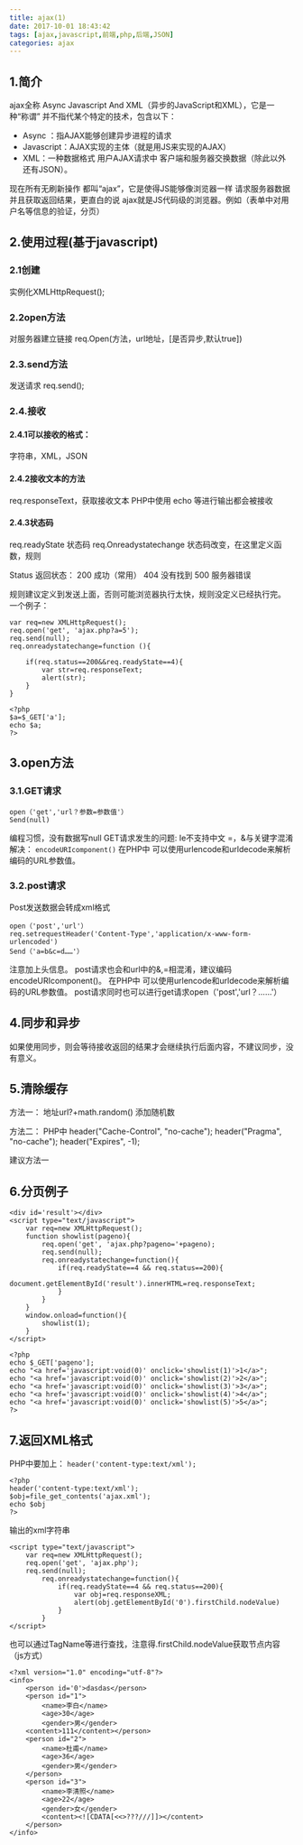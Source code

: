 ```yaml
---
title: ajax(1)
date: 2017-10-01 18:43:42
tags: [ajax,javascript,前端,php,后端,JSON]
categories: ajax
---
```


##	**1.简介**
ajax全称 Async Javascript And XML（异步的JavaScript和XML），它是一种“称谓” 并不指代某个特定的技术，包含以下：
+	Async ：指AJAX能够创建异步进程的请求
+	Javascript：AJAX实现的主体（就是用JS来实现的AJAX）
+	XML：一种数据格式 用户AJAX请求中 客户端和服务器交换数据（除此以外还有JSON）。

现在所有无刷新操作 都叫“ajax”，它是使得JS能够像浏览器一样 请求服务器数据 并且获取返回结果，更直白的说 ajax就是JS代码级的浏览器。例如（表单中对用户名等信息的验证，分页）

##	**2.使用过程(基于javascript)**
###	**2.1创建**
实例化XMLHttpRequest();

###	**2.2open方法**
对服务器建立链接
req.Open(方法，url地址，[是否异步,默认true])

###	**2.3.send方法**
发送请求
req.send();

###	**2.4.接收**

####	**2.4.1可以接收的格式：**

字符串，XML，JSON

####	**2.4.2接收文本的方法**
req.responseText，获取接收文本
PHP中使用 echo 等进行输出都会被接收

####	**2.4.3状态码**
req.readyState   状态码
req.Onreadystatechange   状态码改变，在这里定义函数，规则

Status   返回状态：
200   成功（常用）
404   没有找到
500   服务器错误

规则建议定义到发送上面，否则可能浏览器执行太快，规则没定义已经执行完。
一个例子：
```
var req=new XMLHttpRequest();
req.open('get', 'ajax.php?a=5');
req.send(null);
req.onreadystatechange=function (){

	if(req.status==200&&req.readyState==4){
		var str=req.responseText;
		alert(str);
	}
}
```
```
<?php 
$a=$_GET['a'];
echo $a;
?>
```

##	**3.open方法**
###	**3.1.GET请求**
```
open（'get','url？参数=参数值'）
Send(null)
```
编程习惯，没有数据写null
GET请求发生的问题:
Ie不支持中文
=，&与关键字混淆
解决：
`encodeURIcomponent()`
在PHP中 可以使用urlencode和urldecode来解析编码的URL参数值。

###	**3.2.post请求**

Post发送数据会转成xml格式
```
open（'post','url'）
req.setrequestHeader('Content-Type','application/x-www-form-urlencoded')
Send（'a=b&c=d……'）
```
注意加上头信息。
post请求也会和url中的&,=相混淆，建议编码encodeURIcomponent()。
在PHP中 可以使用urlencode和urldecode来解析编码的URL参数值。
post请求同时也可以进行get请求open（'post','url？……'）

##	**4.同步和异步**
如果使用同步，则会等待接收返回的结果才会继续执行后面内容，不建议同步，没有意义。

##	**5.清除缓存**

方法一：
地址url?+math.random()  添加随机数

方法二：
PHP中
header("Cache-Control", "no-cache");
header("Pragma", "no-cache");
header("Expires", -1);

建议方法一

##	**6.分页例子**
```
<div id='result'></div>
<script type="text/javascript">
	var req=new XMLHttpRequest();
	function showlist(pageno){
		req.open('get', 'ajax.php?pageno='+pageno);
		req.send(null);
		req.onreadystatechange=function(){
			if(req.readyState==4 && req.status==200){
				document.getElementById('result').innerHTML=req.responseText;
			}
		}
	}
	window.onload=function(){
		showlist(1);
	}
</script>
```
```
<?php 
echo $_GET['pageno'];
echo "<a href='javascript:void(0)' onclick='showlist(1)'>1</a>";
echo "<a href='javascript:void(0)' onclick='showlist(2)'>2</a>";
echo "<a href='javascript:void(0)' onclick='showlist(3)'>3</a>";
echo "<a href='javascript:void(0)' onclick='showlist(4)'>4</a>";
echo "<a href='javascript:void(0)' onclick='showlist(5)'>5</a>";
?>
```

##	**7.返回XML格式**
PHP中要加上：
`header('content-type:text/xml');`



```
<?php 
header('content-type:text/xml');
$obj=file_get_contents('ajax.xml');
echo $obj
?>
```
输出的xml字符串

```
<script type="text/javascript">
	var req=new XMLHttpRequest();
	req.open('get', 'ajax.php');
	req.send(null);
		req.onreadystatechange=function(){
			if(req.readyState==4 && req.status==200){
				var obj=req.responseXML;
				alert(obj.getElementById('0').firstChild.nodeValue)
			}
		}
</script> 
```
也可以通过TagName等进行查找，注意得.firstChild.nodeValue获取节点内容（js方式）

```
<?xml version="1.0" encoding="utf-8"?>
<info>
	<person id='0'>dasdas</person>
	<person id="1">
		<name>李白</name>
		<age>30</age>
		<gender>男</gender>
	<content>111</content></person>
	<person id="2">
		<name>杜甫</name>
		<age>36</age>
		<gender>男</gender>
	</person>
	<person id="3">
		<name>李清照</name>
		<age>22</age>
		<gender>女</gender>
		<content><![CDATA[<<>???///]]></content>
	</person>
</info>
```